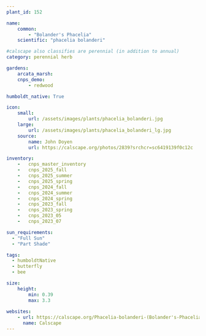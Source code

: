 ```yaml
---
plant_id: 152 

name: 
    common: 
        - "Bolander's Phacelia"  
    scientific: "phacelia bolanderi"   

#calscape also classifies are perennial (in addition to annual) 
category: perennial herb

gardens:
    arcata_marsh:
    cnps_demo:
        - redwood

humboldt_native: True

icon: 
    small: 
        url: /assets/images/plants/phacelia_bolanderi.jpg 
    large: 
        url: /assets/images/plants/phacelia_bolanderi_lg.jpg 
    source: 
        name: John Doyen 
        url: https://calscape.org/photos/2839?srchcr=sc6419139f0c12c

inventory: 
    -   cnps_master_inventory
    -   cnps_2025_fall
    -   cnps_2025_summer
    -   cnps_2025_spring
    -   cnps_2024_fall
    -   cnps_2024_summer
    -   cnps_2024_spring
    -   cnps_2023_fall
    -   cnps_2023_spring
    -   cnps_2023_05 
    -   cnps_2023_07 

sun_requirements:
  - "Full Sun"
  - "Part Shade"

tags:
  - humboldtNative
  - butterfly
  - bee

size:
    height: 
        min: 0.39 
        max: 3.3
 
websites: 
    - url: https://calscape.org/Phacelia-bolanderi-(Bolander's-Phacelia)
      name: Calscape
---
```

